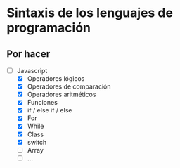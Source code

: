 # Sintaxis de los lenguajes de programación

## Por hacer

- [ ] Javascript
  - [x] Operadores lógicos
  - [x] Operadores de comparación
  - [x] Operadores aritméticos
  - [x] Funciones
  - [x] if / else if / else
  - [x] For
  - [x] While
  - [x] Class
  - [x] switch
  - [ ] Array
  - [ ] ...
